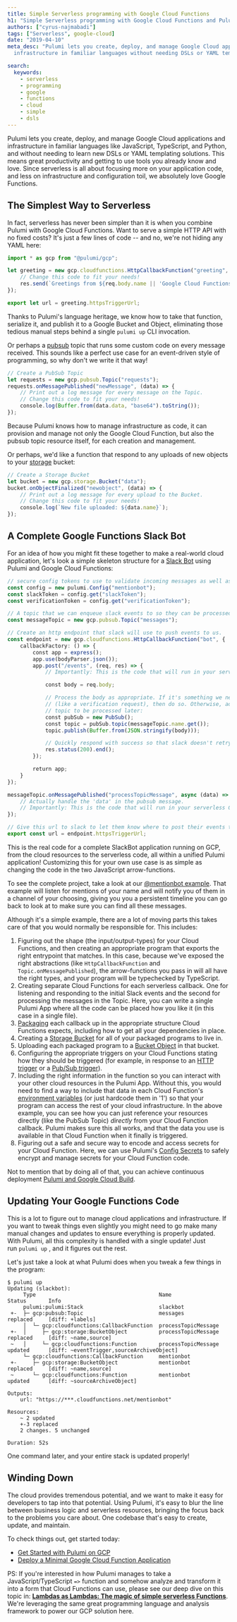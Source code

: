 ```yaml
---
title: Simple Serverless programming with Google Cloud Functions
h1: "Simple Serverless programming with Google Cloud Functions and Pulumi"
authors: ["cyrus-najmabadi"]
tags: ["Serverless", google-cloud]
date: "2019-04-10"
meta_desc: "Pulumi lets you create, deploy, and manage Google Cloud applications and
  infrastructure in familiar languages without needing DSLs or YAML templating solutions."

search:
  keywords:
    - serverless
    - programming
    - google
    - functions
    - cloud
    - simple
    - dsls
---
```


Pulumi lets you create, deploy, and manage Google Cloud applications and
infrastructure in familiar languages like JavaScript, TypeScript, and
Python, and without needing to learn new DSLs or YAML templating
solutions. This means great productivity and getting to use tools you
already know and love. Since serverless is all about focusing more on
your application code, and less on infrastructure and configuration
toil, we absolutely love Google Functions.
<!--more-->

## The Simplest Way to Serverless

In fact, serverless has never been simpler than it is when you combine
Pulumi with Google Cloud Functions. Want to serve a simple HTTP API with
no fixed costs? It's just a few lines of code -- and no, we're not
hiding any YAML here:

```typescript
import * as gcp from "@pulumi/gcp";

let greeting = new gcp.cloudfunctions.HttpCallbackFunction("greeting", (req, res) => {
    // Change this code to fit your needs!
    res.send(`Greetings from ${req.body.name || 'Google Cloud Functions'}!`);
});

export let url = greeting.httpsTriggerUrl;
```

Thanks to Pulumi's language heritage, we know how to take that
function, serialize it, and publish it to a Google Bucket and Object,
eliminating those tedious manual steps behind a single `pulumi up` CLI
invocation.

Or perhaps a [pubsub](https://cloud.google.com/pubsub/) topic that runs
some custom code on every message received. This sounds like a perfect
use case for an event-driven style of programming, so why don't we
write it that way!

```typescript
// Create a PubSub Topic
let requests = new gcp.pubsub.Topic("requests");
requests.onMessagePublished("newMessage", (data) => {
    // Print out a log message for every message on the Topic.
    // Change this code to fit your needs!
    console.log(Buffer.from(data.data, "base64").toString());
});
```

Because Pulumi knows how to manage infrastructure as code, it can
provision and manage not only the Google Cloud Function, but also the
pubsub topic resource itself, for each creation and management.

Or perhaps, we'd like a function that respond to any uploads of new
objects to your [storage](https://cloud.google.com/storage/) bucket:

```typescript
// Create a Storage Bucket
let bucket = new gcp.storage.Bucket("data");
bucket.onObjectFinalized("newobject", (data) => {
    // Print out a log message for every upload to the Bucket.
    // Change this code to fit your needs!
    console.log(`New file uploaded: ${data.name}`);
});
```

## A Complete Google Functions Slack Bot

For an idea of how you might fit these together to make a real-world
cloud application, let's look a simple skeleton structure for a
[Slack Bot](https://api.slack.com/bot-users) using Pulumi and Google Cloud
Functions:

```typescript
// secure config tokens to use to validate incoming messages as well as authenticate ourself to slack
const config = new pulumi.Config("mentionbot");
const slackToken = config.get("slackToken");
const verificationToken = config.get("verificationToken");

// A topic that we can enqueue slack events to so they can be processed in batch later on
const messageTopic = new gcp.pubsub.Topic("messages");

// Create an http endpoint that slack will use to push events to us.
const endpoint = new gcp.cloudfunctions.HttpCallbackFunction("bot", {
    callbackFactory: () => {
        const app = express();
        app.use(bodyParser.json());
        app.post("/events", (req, res) => {
            // Importantly: This is the code that will run in your serverless GCP cloud function!

            const body = req.body;

            // Process the body as appropriate. If it's something we need to respond to immediately
            // (like a verification request), then do so. Otherwise, add the message to our pubsub
            // topic to be processed later:
            const pubSub = new PubSub();
            const topic = pubSub.topic(messageTopic.name.get());
            topic.publish(Buffer.from(JSON.stringify(body)));

            // Quickly respond with success so that slack doesn't retry.
            res.status(200).end();
        });

        return app;
    }
});

messageTopic.onMessagePublished("processTopicMessage", async (data) => {
    // Actually handle the 'data' in the pubsub message.
    // Importantly: This is the code that will run in your serverless GCP cloud function!
});

// Give this url to slack to let them know where to post their events to.
export const url = endpoint.httpsTriggerUrl;
```

This is the real code for a complete SlackBot application running on
GCP, from the cloud resources to the serverless code, all within a
unified Pulumi application! Customizing this for your own use case is as
simple as changing the code in the two JavaScript arrow-functions.

To see the complete project, take a look at our
[@mentionbot example](https://github.com/pulumi/examples/tree/master/gcp-ts-slackbot).
That example will listen for mentions of your name and will notify you
of them in a channel of your choosing, giving you you a persistent
timeline you can go back to look at to make sure you can find all these
messages.

Although it's a simple example, there are a lot of moving parts this
takes care of that you would normally be responsible for. This includes:

1. Figuring out the shape (the input/output-types) for your Cloud
    Functions, and then creating an appropriate program that exports the
    right entrypoint that matches. In this case, because we've exposed
    the right abstractions (like `HttpCallbackFunction` and
    `Topic.onMessagePublished`), the arrow-functions you pass in will
    all have the right types, and your program will be typechecked by
    TypeScript.
2. Creating separate Cloud Functions for each serverless callback. One
    for listening and responding to the initial Slack events and the
    second for processing the messages in the Topic. Here, you can write
    a single Pulumi App where all the code can be placed how you like it
    (in this case in a single file).
3. [Packaging](https://cloud.google.com/functions/docs/writing/) each
    callback up in the appropriate structure Cloud Functions expects,
    including how to get all your dependencies in place.
4. Creating a [Storage
    Bucket](https://cloud.google.com/storage/docs/creating-buckets) for
    all of your packaged programs to live in.
5. Uploading each packaged program to a [Bucket
    Object](https://cloud.google.com/storage/docs/uploading-objects) in
    that bucket.
6. Configuring the appropriate triggers on your Cloud Functions stating
    how they should be triggered (for example, in response to an [HTTP
    trigger](https://cloud.google.com/functions/docs/calling/http) or a
    [Pub/Sub
    trigger](https://cloud.google.com/functions/docs/calling/pubsub)).
7. Including the right information in the function so you can interact
    with your other cloud resources in the Pulumi App. Without this, you
    would need to find a way to include that data in each Cloud
    Function's [environment variables](https://cloud.google.com/functions/docs/env-var) (or just
    hardcode them in '1') so that your program can access the rest of
    your cloud infrastructure. In the above example, you can see how you
    can just reference your resources directly (like the PubSub Topic)
    *directly* from your Cloud Function callback. Pulumi makes sure this
    all works, and that the data you use is available in that Cloud
    Function when it finally is triggered.
8. Figuring out a safe and secure way to encode and access secrets for
    your Cloud Function. Here, we can use Pulumi's
    [Config Secrets](/docs/concepts/config#secrets) to safely
    encrypt and manage secrets for your Cloud Function code.

Not to mention that by doing all of that, you can achieve continuous deployment
[Pulumi and Google Cloud Build](/docs/iac/packages-and-automation/continuous-delivery/google-cloud-build/).

## Updating Your Google Functions Code

This is a lot to figure out to manage cloud applications and
infrastructure. If you want to tweak things even slightly you might need
to go make many manual changes and updates to ensure everything is
properly updated. With Pulumi, all this complexity is handled with a
single update! Just run `pulumi up` , and it figures out the rest.

Let's just take a look at what Pulumi does when you tweak a few things
in the program:

    $ pulumi up
    Updating (slackbot):
         Type                                       Name                        Status       Info
         pulumi:pulumi:Stack                        slackbot
     +-  ├─ gcp:pubsub:Topic                        messages                    replaced     [diff: +labels]
         │  └─ gcp:cloudfunctions:CallbackFunction  processTopicMessage
     +-  │     ├─ gcp:storage:BucketObject          processTopicMessage         replaced     [diff: ~name,source]
     ~   │     └─ gcp:cloudfunctions:Function       processTopicMessage         updated      [diff: ~eventTrigger,sourceArchiveObject]
         └─ gcp:cloudfunctions:CallbackFunction     mentionbot
     +-     ├─ gcp:storage:BucketObject             mentionbot                  replaced     [diff: ~name,source]
     ~      └─ gcp:cloudfunctions:Function          mentionbot                  updated      [diff: ~sourceArchiveObject]
     
    Outputs:
        url: "https://***.cloudfunctions.net/mentionbot"
     
    Resources:
        ~ 2 updated
        +-3 replaced
        2 changes. 5 unchanged
     
    Duration: 52s

One command later, and your entire stack is updated properly!

## Winding Down

The cloud provides tremendous potential, and we want to make it easy for
developers to tap into that potential. Using Pulumi, it's easy to blur
the line between business logic and serverless resources, bringing the
focus back to the problems you care about. One codebase that's easy to
create, update, and maintain.

To check things out, get started today:

- [Get Started with Pulumi on GCP](/docs/iac/get-started/gcp/)
- [Deploy a Minimal Google Cloud Function Application](https://github.com/pulumi/examples/tree/master/gcp-ts-functions)

PS: If you're interested in how Pulumi manages to take a
JavaScript/TypeScript `=>` function and somehow analyze and transform it
into a form that Cloud Functions can use, please see our deep dive on
this topic in:
[**Lambdas as Lambdas: The magic of simple serverless Functions**](/blog/lambdas-as-lambdas-the-magic-of-simple-serverless-functions).
We're leveraging the same great programming language and analysis
framework to power our GCP solution here.

